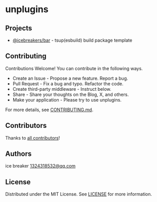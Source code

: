 # unplugins

## Projects

- [@icebreakers/bar](packages/bar) - tsup(esbuild) build package template

## Contributing

Contributions Welcome! You can contribute in the following ways.

- Create an Issue - Propose a new feature. Report a bug.
- Pull Request - Fix a bug and typo. Refactor the code.
- Create third-party middleware - Instruct below.
- Share - Share your thoughts on the Blog, X, and others.
- Make your application - Please try to use unplugins.

For more details, see [CONTRIBUTING.md](CONTRIBUTING.md).

## Contributors

Thanks to [all contributors](https://github.com/sonofmagic/unplugins/graphs/contributors)!

## Authors

ice breaker <1324318532@qq.com>

## License

Distributed under the MIT License. See [LICENSE](LICENSE) for more information.
